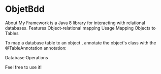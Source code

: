 # ObjetBdd
About
My Framework is a Java 8 library for interacting with relational databases.
Features
    Object-relational mapping
Usage
Mapping Objects to Tables

To map a database table to an object , annotate the object's class with the @TableAnnotation annotation:

Database Operations

Feel free to use it!
